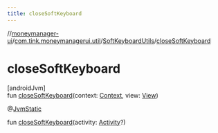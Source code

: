 ```yaml
---
title: closeSoftKeyboard
---
```

//[moneymanager-ui](../../../index.html)/[com.tink.moneymanagerui.util](../index.html)/[SoftKeyboardUtils](index.html)/[closeSoftKeyboard](close-soft-keyboard.html)



# closeSoftKeyboard



[androidJvm]\
fun [closeSoftKeyboard](close-soft-keyboard.html)(context: [Context](https://developer.android.com/reference/kotlin/android/content/Context.html), view: [View](https://developer.android.com/reference/kotlin/android/view/View.html))





@[JvmStatic](https://kotlinlang.org/api/latest/jvm/stdlib/kotlin.jvm/-jvm-static/index.html)



fun [closeSoftKeyboard](close-soft-keyboard.html)(activity: [Activity](https://developer.android.com/reference/kotlin/android/app/Activity.html)?)




